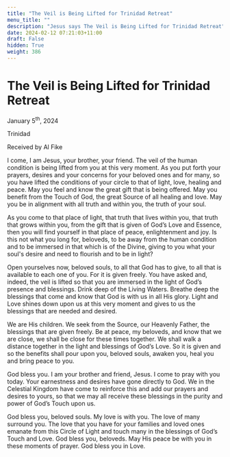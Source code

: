 ```yaml
---
title: "The Veil is Being Lifted for Trinidad Retreat"
menu_title: ""
description: "Jesus says The Veil is Being Lifted for Trinidad Retreat"
date: 2024-02-12 07:21:03+11:00
draft: False
hidden: True
weight: 386
---
```

# The Veil is Being Lifted for Trinidad Retreat

January 5<sup>th</sup>, 2024

Trinidad

Received by Al Fike 

I come, I am Jesus, your brother, your friend. The veil of the human condition is being lifted from you at this very moment. As you put forth your prayers, desires and your concerns for your beloved ones and for many, so you have lifted the conditions of your circle to that of light, love, healing and peace. May you feel and know the great gift that is being offered. May you benefit from the Touch of God, the great Source of all healing and love. May you be in alignment with all truth and within you, the truth of your soul. 

As you come to that place of light, that truth that lives within you, that truth that grows within you, from the gift that is given of God’s Love and Essence, then you will find yourself in that place of peace, enlightenment and joy. Is this not what you long for, beloveds, to be away from the human condition and to be immersed in that which is of the Divine, giving to you what your soul's desire and need to flourish and to be in light?

Open yourselves now, beloved souls, to all that God has to give, to all that is available to each one of you. For it is given freely. You have asked and, indeed, the veil is lifted so that you are immersed in the light of God’s presence and blessings. Drink deep of the Living Waters. Breathe deep the blessings that come and know that God is with us in all His glory. Light and Love shines down upon us at this very moment and gives to us the blessings that are needed and desired. 

We are His children. We seek from the Source, our Heavenly Father, the blessings that are given freely. Be at peace, my beloveds, and know that we are close, we shall be close for these times together. We shall walk a distance together in the light and blessings of God’s Love. So it is given and so the benefits shall pour upon you, beloved souls, awaken you, heal you and bring peace to you.

God bless you. I am your brother and friend, Jesus. I come to pray with you today. Your earnestness and desires have gone directly to God. We in the Celestial Kingdom have come to reinforce this and add our prayers and desires to yours, so that we may all receive these blessings in the purity and power of God’s Touch upon us.

God bless you, beloved souls. My love is with you. The love of many surround you. The love that you have for your families and loved ones emanate from this Circle of Light and touch many in the blessings of God’s Touch and Love. God bless you, beloveds. May His peace be with you in these moments of prayer. God bless you in Love.  